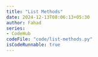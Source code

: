 ```yaml
---
title: "List Methods"
date: 2024-12-13T08:06:13+05:30
author: Fahad
series:
- CodeHub
codeFile: "code/list-methods.py"
isCodeRunnable: true
---
```

